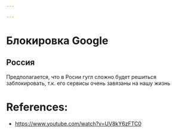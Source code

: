 ```yaml
---

---
```

# Блокировка Google
## Россия
Предполагается, что в Росии гугл сложно будет решиться заблокировать, т.к. его сервисы очень завязаны на нашу жизнь

# References:
- https://www.youtube.com/watch?v=UV8kY6zFTC0